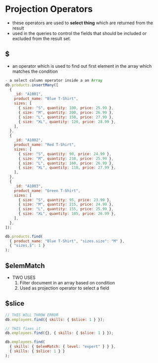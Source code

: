 # Projection Operators

- these operators are used to **select thing** which are returned from the result
- used in the queries to control the fields that should be included or excluded from the result set.

## $

- an operator which is used to find out first element in the array which matches the condition

```js
- a select column operator inside a an Array
db.products.insertMany([
  {
    _id: "A1001",
    product_name: "Blue T-Shirt",
    sizes: [
      { size: "S", quantity: 100, price: 25.99 },
      { size: "M", quantity: 200, price: 26.99 },
      { size: "L", quantity: 150, price: 27.99 },
      { size: "XL", quantity: 120, price: 28.99 },
    ],
  },
  {
    _id: "A1002",
    product_name: "Red T-Shirt",
    sizes: [
      { size: "S", quantity: 90, price: 24.99 },
      { size: "M", quantity: 210, price: 25.99 },
      { size: "L", quantity: 160, price: 26.99 },
      { size: "XL", quantity: 110, price: 27.99 },
    ],
  },
  {
    _id: "A1003",
    product_name: "Green T-Shirt",
    sizes: [
      { size: "S", quantity: 95, price: 23.99 },
      { size: "M", quantity: 215, price: 24.99 },
      { size: "L", quantity: 155, price: 25.99 },
      { size: "XL", quantity: 105, price: 26.99 },
    ],
  },
]);
```

```js
db.products.find(
  { product_name: "Blue T-Shirt", "sizes.size": "M" },
  { "sizes.$": 1 }
);
```

## $elemMatch

- TWO USES
  1. Filter document in an array based on condition
  2. Used as projection operator to select a field

## $slice

```js
// THIS WILL THROW ERROR
db.employees.find({ skills: { $slice: 1 } });

// THIS fixes it
db.employees.find({}, { skills: { $slice: 1 } });

db.employees.find(
  { skills: { $elemMatch: { level: "expert" } } },
  { skills: { $slice: 1 } }
);
```
